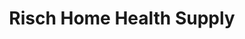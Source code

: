---
title: "Risch Home Health Supply"
url: /lancaster/risch-home-health-supply/
shop: medical supply
---